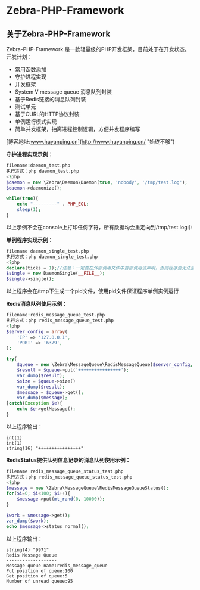 Zebra-PHP-Framework
===================
关于Zebra-PHP-Framework
---------------
Zebra-PHP-Framework 是一款轻量级的PHP开发框架，目前处于在开发状态。
开发计划：
+ 常用函数添加
+ 守护进程实现
+ 并发框架
+ System V message queue 消息队列封装
+ 基于Redis链接的消息队列封装
+ 测试单元
+ 基于CURL的HTTP协议封装
+ 单例运行模式实现
+ 简单并发框架，抽离进程控制逻辑，方便并发程序编写

[博客地址:www.huyanping.cn](http://www.huyanping.cn/ "始终不够")

**守护进程实现示例：**
```php
filename:daemon_test.php
执行方式：php daemon_test.php
<?php
$daemon = new \Zebra\Daemon\Daemon(true, 'nobody', '/tmp/test.log');
$daemon->daemonize();

while(true){
    echo "---------" . PHP_EOL;
    sleep(1);
}
```
以上示例不会在console上打印任何字符，所有数据均会重定向到/tmp/test.log中


**单例程序实现示例：**
```php
filename daemon_single_test.php
执行方式：php daemon_single_test.php
<?php
declare(ticks = 1);//注意：一定要在外部调用文件中首部调用该声明，否则程序会无法监听到信号量
$single = new DaemonSingle(__FILE__);
$single->single();
```
以上程序会在/tmp下生成一个pid文件，使用pid文件保证程序单例实例运行

**Redis消息队列使用示例：**
```php
filename:redis_message_queue_test.php
执行方式：php redis_message_queue_test.php
<?php
$server_config = array(
    'IP' => '127.0.0.1',
    'PORT' => '6379',
);

try{
    $queue = new \Zebra\MessageQueue\RedisMessageQueue($server_config, 'test');
    $result = $queue->put('++++++++++++++++');
    var_dump($result);
    $size = $queue->size()
    var_dump($result);
    $message = $queue->get();
    var_dump($message);
}catch(Exception $e){
    echo $e->getMessage();
}
```
以上程序输出：
```
int(1)
int(1)
string(16) "++++++++++++++++"
```

**RedisStatus提供队列信息记录的消息队列使用示例：**
```php
filename redis_message_queue_status_test.php
执行方式：php redis_message_queue_status_test.php
<?php
$message = new \Zebra\MessageQueue\RedisMessageQueueStatus();
for($i=0; $i<100; $i++){
    $message->put(mt_rand(0, 10000));
}

$work = $message->get();
var_dump($work);
echo $message->status_normal();
```
以上程序输出：
```
string(4) "9971"
Redis Message Queue
-------------------
Message queue name:redis_message_queue
Put position of queue:100
Get position of queue:5
Number of unread queue:95
```


